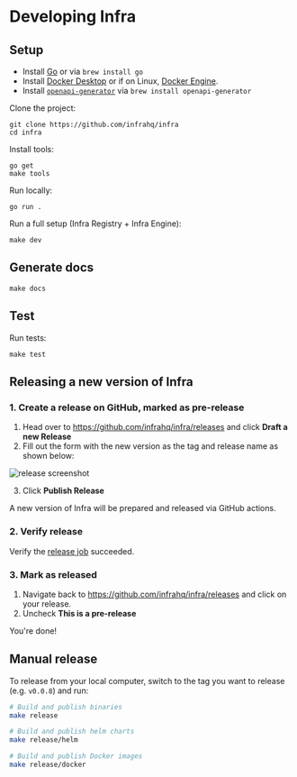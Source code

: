 # Developing Infra

## Setup

* Install [Go](https://golang.org/doc/install) or via `brew install go`
* Install [Docker Desktop](https://www.docker.com/products/docker-desktop) or if on Linux, [Docker Engine](https://docs.docker.com/engine/install/).
* Install [`openapi-generator`](https://openapi-generator.tech/docs/installation/) via `brew install openapi-generator`

Clone the project:

```
git clone https://github.com/infrahq/infra
cd infra
```

Install tools:

```
go get
make tools
```

Run locally:

```
go run .
```

Run a full setup (Infra Registry + Infra Engine):

```
make dev
```

## Generate docs

```
make docs
```

## Test

Run tests:

```
make test
```

## Releasing a new version of Infra

### 1. Create a release on GitHub, marked as pre-release

1. Head over to https://github.com/infrahq/infra/releases and click **Draft a new Release**
2. Fill out the form with the new version as the tag and release name as shown below:

![release screenshot](https://user-images.githubusercontent.com/5853428/137145290-7edef0ce-658b-4b78-b76c-663490ce547a.png)


3. Click **Publish Release**

A new version of Infra will be prepared and released via GitHub actions.

### 2. Verify release

Verify the [release job](https://github.com/infrahq/infra/actions/workflows/release.yml) succeeded.

### 3. Mark as released

1. Navigate back to https://github.com/infrahq/infra/releases and click on your release.
2. Uncheck **This is a pre-release**

You're done!

## Manual release

To release from your local computer, switch to the tag you want to release (e.g. `v0.0.8`) and run:

```bash
# Build and publish binaries
make release

# Build and publish helm charts
make release/helm

# Build and publish Docker images
make release/docker
```

